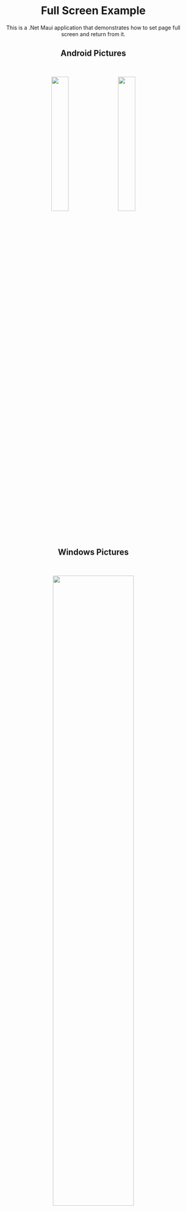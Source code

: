 <div align="center">

# Full Screen Example #
This is a .Net Maui application that demonstrates how to set page full screen and return from it.
<br>  

## Android Pictures ##
<br>
<p>
    <img src="https://github.com/ne0rrmatrix/MauiFullScreen/assets/4167863/dee2f17c-15d5-4277-b4d6-b0e723894f7b/100/100" hspace="10" width="30%" >
    <img src="https://github.com/ne0rrmatrix/MauiFullScreen/assets/4167863/558f4c8b-d2ec-4683-af37-38b2cdc37e39/100/100" hspace="10" width="30%" >
</p>


<br>

## Windows Pictures ##
<br>

<p>
    <img src="https://github.com/ne0rrmatrix/MauiFullScreen/assets/4167863/b6aba29d-4a93-428d-825e-b689a9aa4d56/100/100" hspace="10" width="65%" >
    <img src="https://github.com/ne0rrmatrix/MauiFullScreen/assets/4167863/cbb3a5af-54dc-461d-a769-8044a25480cf/100/100" hspace="10" width="65%" >
</p>

<br>

## Videos ##

### Android API 26 ###
<br>

https://github.com/ne0rrmatrix/MauiFullScreen/assets/4167863/4eb6dbd8-381e-4d97-9929-5f2a1924b2de

<br>

### Android API 34 ###
<br>

https://github.com/ne0rrmatrix/MauiFullScreen/assets/4167863/077575e7-9ab7-42d1-93f3-79008f688cfa

</div>
